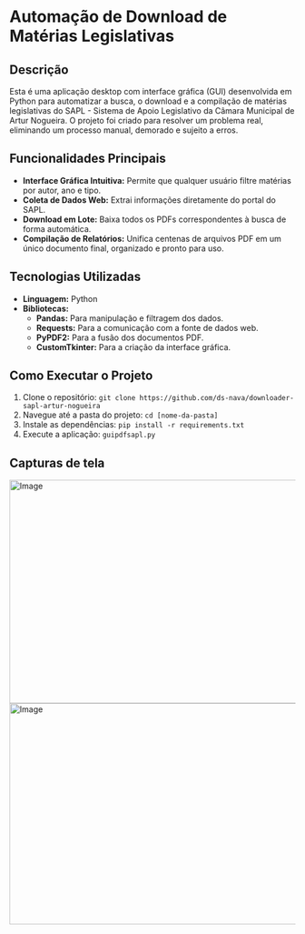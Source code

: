 # Automação de Download de Matérias Legislativas

## Descrição

Esta é uma aplicação desktop com interface gráfica (GUI) desenvolvida em Python para automatizar a busca, o download e a compilação de matérias legislativas do SAPL - Sistema de Apoio Legislativo da Câmara Municipal de Artur Nogueira. O projeto foi criado para resolver um problema real, eliminando um processo manual, demorado e sujeito a erros.

## Funcionalidades Principais

- **Interface Gráfica Intuitiva:** Permite que qualquer usuário filtre matérias por autor, ano e tipo.
- **Coleta de Dados Web:** Extrai informações diretamente do portal do SAPL.
- **Download em Lote:** Baixa todos os PDFs correspondentes à busca de forma automática.
- **Compilação de Relatórios:** Unifica centenas de arquivos PDF em um único documento final, organizado e pronto para uso.

## Tecnologias Utilizadas

- **Linguagem:** Python
- **Bibliotecas:**
  - **Pandas:** Para manipulação e filtragem dos dados.
  - **Requests:** Para a comunicação com a fonte de dados web.
  - **PyPDF2:** Para a fusão dos documentos PDF.
  - **CustomTkinter:** Para a criação da interface gráfica.

## Como Executar o Projeto

1.  Clone o repositório: `git clone https://github.com/ds-nava/downloader-sapl-artur-nogueira`
2.  Navegue até a pasta do projeto: `cd [nome-da-pasta]`
3.  Instale as dependências: `pip install -r requirements.txt`
4.  Execute a aplicação: `guipdfsapl.py`

## Capturas de tela
<img width="617" height="393" alt="Image" src="https://github.com/user-attachments/assets/741a21df-84b9-4153-ae88-62a6b04f887a" />
<img width="618" height="389" alt="Image" src="https://github.com/user-attachments/assets/561d5994-9832-4510-bdff-22ec0a3c3c06" />
